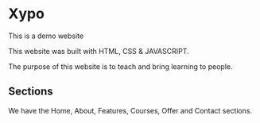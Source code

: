 # Xypo

This is a demo website

This website was built with HTML, CSS & JAVASCRIPT.

The purpose of this website is to teach and bring learning to people.

## Sections

We have the Home, About, Features, Courses, Offer and Contact sections.